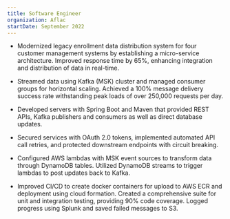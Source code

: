 ```yaml
---
title: Software Engineer
organization: Aflac
startDate: September 2022
---
```


- Modernized legacy enrollment data distribution system for four customer management systems by establishing a micro-service architecture. Improved response time by 65\%, enhancing integration and distribution of data in real-time.

- Streamed data using Kafka (MSK) cluster and managed consumer groups for horizontal scaling. Achieved a 100\% message delivery success rate withstanding peak loads of over 250,000 requests per day.

- Developed servers with Spring Boot and Maven that provided REST APIs, Kafka publishers and consumers as well as direct database updates.

- Secured services with OAuth 2.0 tokens, implemented automated API call retries, and protected downstream endpoints with circuit breaking.

- Configured AWS lambdas with MSK event sources to transform data through DynamoDB tables. Utilized DynamoDB streams to trigger lambdas to post updates back to Kafka.

- Improved CI/CD to create docker containers for upload to AWS ECR and deployment using cloud formation. Created a comprehensive suite for unit and integration testing, providing 90\% code coverage. Logged progress using Splunk and saved failed messages to S3.